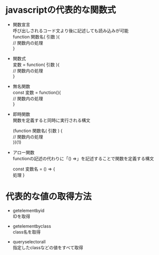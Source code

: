 # javascriptの代表的な関数式

- 関数宣言<br>
  呼び出しされるコード文より後に記述しても読み込みが可能<br>
function 関数名( 引数 ){<br>
  // 関数内の処理<br>
}

- 関数式<br>
  変数 = function( 引数 ){<br>
    // 関数内の処理<br>
  }

- 無名関数<br>
  const 変数 = function(){<br>
    // 関数内の処理<br>
  }

- 即時関数<br>
  関数を定義すると同時に実行される構文<br>
  
  (function 関数名( 引数 ) {<br>
   // 関数内の処理 <br>
  })(1)

- アロー関数<br>
  functionの記述の代わりに「() =>」を記述することで関数を定義する構文<br>

  const 変数名 = () => {<br>
  処理
  }


# 代表的な値の取得方法

- getelementbyid<br>
  IDを取得
  
- getelementbyclass<br>
  class名を取得
  
- queryselectorall<br>
  指定したclassなどの値をすべて取得
